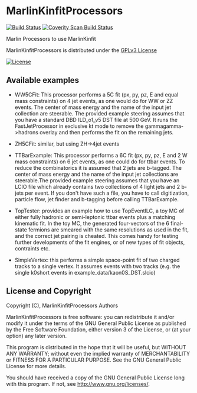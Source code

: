 # MarlinKinfitProcessors
[![Build Status](https://travis-ci.org/iLCSoft/MarlinKinfitProcessors.svg?branch=master)](https://travis-ci.org/iLCSoft/MarlinKinfitProcessors)
[![Coverity Scan Build Status](https://scan.coverity.com/projects/12362/badge.svg)](https://scan.coverity.com/projects/ilcsoft-marlinkinfitprocessors)

Marlin Processors to use MarlinKinfit

MarlinKinfitProcessors is distributed under the [GPLv3 License](http://www.gnu.org/licenses/gpl-3.0.en.html)

[![License](https://www.gnu.org/graphics/gplv3-127x51.png)](https://www.gnu.org/licenses/gpl-3.0.en.html)

## Available examples

* WW5CFit: This processor performs a 5C fit (px, py, pz, E and equal  mass constraints) on 4 jet events, as one would do for WW or ZZ events. The center of mass energy and the name of the input jet collection are steerable. The provided example steering assumes that you have a standard DBD ILD_o1_v5 DST file at 500 GeV. It runs the FastJetProcessor in exclusive kt mode to remove the gammagamma->hadrons overlay and then performs the fit on the remaining jets.

* ZH5CFit: similar, but using ZH->4jet events 

* TTBarExample: This processor performs a 6C fit (px, py, pz, E and 2 W mass constraints) on 6 jet events, as one could do for ttbar events. To reduce the combinatorics it is assumed that 2 jets are b-tagged. The center of mass energy and the name of the input jet collections are steerable.The provided example steering assumes that you have an LCIO file which already contains two collections of 4 light jets and 2 b-jets per event. If you don't have such a file, you have to call digitization, particle flow, jet finder and b-tagging before calling TTBarExample. 

* TopTester: provides an example how to use TopEventILC, a toy MC of either fully hadronic or semi-leptonic ttbar events plus a matching kinematic fit. In the toy MC, the generated four-vectors of the 6 final-state fermions are smeared with the same resolutions as used in the fit, and the correct jet pairing is cheated. This comes handy for testing further developments of the fit engines, or of new types of fit objects, contraints etc. 

* SimpleVertex: this performs a simple space-point fit of two charged tracks to a single vertex. It assumes events with two tracks (e.g. the single k0short events in example_data/kaon0S_DST.slcio)

## License and Copyright
Copyright (C), MarlinKinfitProcessors Authors

MarlinKinfitProcessors is free software: you can redistribute it and/or modify it under the terms of the GNU General Public License as published by the Free Software Foundation, either version 3 of the License, or (at your option) any later version.

This program is distributed in the hope that it will be useful, but WITHOUT ANY WARRANTY; without even the implied warranty of MERCHANTABILITY or FITNESS FOR A PARTICULAR PURPOSE.  See the GNU General Public License for more details.

You should have received a copy of the GNU General Public License long with this program.  If not, see <http://www.gnu.org/licenses/>.
